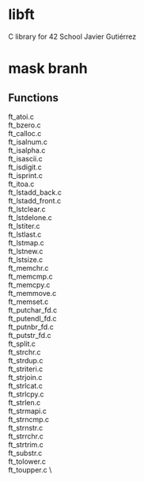 # libft
C library for 42 School
Javier Gutiérrez

# mask branh

## Functions

ft_atoi.c \
ft_bzero.c \
ft_calloc.c \
ft_isalnum.c \
ft_isalpha.c \
ft_isascii.c \
ft_isdigit.c \
ft_isprint.c \
ft_itoa.c \
ft_lstadd_back.c \
ft_lstadd_front.c \
ft_lstclear.c \
ft_lstdelone.c \
ft_lstiter.c \
ft_lstlast.c \
ft_lstmap.c \
ft_lstnew.c \
ft_lstsize.c \
ft_memchr.c \
ft_memcmp.c \
ft_memcpy.c \
ft_memmove.c \
ft_memset.c \
ft_putchar_fd.c \
ft_putendl_fd.c \
ft_putnbr_fd.c \
ft_putstr_fd.c \
ft_split.c \
ft_strchr.c \
ft_strdup.c \
ft_striteri.c \
ft_strjoin.c \
ft_strlcat.c \
ft_strlcpy.c \
ft_strlen.c \
ft_strmapi.c \
ft_strncmp.c \
ft_strnstr.c \
ft_strrchr.c \
ft_strtrim.c \
ft_substr.c \
ft_tolower.c \
ft_toupper.c \
